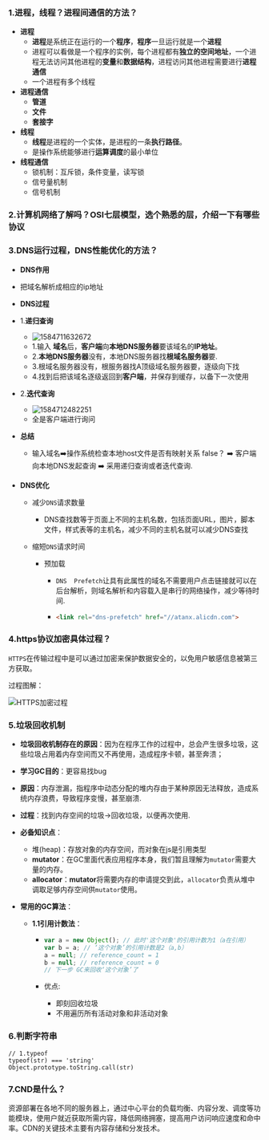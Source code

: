 ### 1.进程，线程？进程间通信的方法？

- **进程**
  - **进程**是系统正在运行的一个**程序**，**程序**一旦运行就是一个**进程**
  - 进程可以看做是一个程序的实例，每个进程都有**独立的空间地址**，一个进程无法访问其他进程的**变量**和**数据结构**，进程访问其他进程需要进行**进程通信**
  - 一个进程有多个线程
- **进程通信**
  - **管道**
  - **文件**
  - **套接字**
- **线程**
  -  **线程**是进程的一个实体，是进程的一条**执行路径**。 
  -  是操作系统能够进行**运算调度**的最小单位 
- **线程通信**
  - 锁机制：互斥锁，条件变量，读写锁
  - 信号量机制
  - 信号机制

### 2.计算机网络了解吗？OSI七层模型，选个熟悉的层，介绍一下有哪些协议

### 3.DNS运行过程，DNS性能优化的方法？

- **DNS作用**

- 把域名解析成相应的ip地址

- **DNS过程**

- 1.**递归查询**

  - ![1584711632672](C:\Users\邱\AppData\Roaming\Typora\typora-user-images\1584711632672.png)
  - 1.输入 **域名**后，**客户端**向**本地DNS服务器**要该域名的**IP地址**。
  - 2.**本地DNS服务器**没有，本地DNS服务器找**根域名服务器**要.
  - 3.根域名服务器没有，根服务器找A顶级域名服务器要，逐级向下找
  - 4.找到后把该域名逐级返回到**客户端**，并保存到缓存，以备下一次使用

- 2.**迭代查询**

  - ![1584712482251](C:\Users\邱\AppData\Roaming\Typora\typora-user-images\1584712482251.png)
  - 全是客户端进行询问

- **总结**

  - 输入域名:arrow_right:操作系统检查本地host文件是否有映射关系 false？ :arrow_right: 客户端向本地DNS发起查询 :arrow_right: 采用递归查询或者迭代查询.

- **DNS优化**

  - 减少`DNS`请求数量

    - DNS查找数等于页面上不同的主机名数，包括页面URL，图片，脚本文件，样式表等的主机名，减少不同的主机名就可以减少DNS查找

  - 缩短`DNS`请求时间

    - 预加载

      - `DNS  Prefetch`让具有此属性的域名不需要用户点击链接就可以在后台解析，则域名解析和内容载入是串行的网络操作，减少等待时间.

      - ~~~html
        <link rel="dns-prefetch" href="//atanx.alicdn.com">
        ~~~

### 4.https协议加密具体过程？

 `HTTPS`在传输过程中是可以通过加密来保护数据安全的，以免用户敏感信息被第三方获取。 

过程图解：

![HTTPS加密过程](D:\Note\笔记图片\HTTPS加密过程.png)

### 5.垃圾回收机制

- **垃圾回收机制存在的原因**：因为在程序工作的过程中，总会产生很多垃圾，这些垃圾占用着内存空间而又不再使用，造成程序卡顿，甚至奔溃；

- **学习GC目的**：更容易找bug

- **原因**：内存泄漏，指程序中动态分配的堆内存由于某种原因无法释放，造成系统内存浪费，导致程序变慢，甚至崩溃.

- **过程**：找到内存空间的垃圾->回收垃圾，以便再次使用.

- **必备知识点**：

  - 堆(heap)：存放对象的内存空间，而对象在js是引用类型
  - **mutator**：在GC里面代表应用程序本身，我们暂且理解为`mutator`需要大量的内存。
  - **allocator**：**mutator**将需要内存的申请提交到此，`allocator`负责从堆中调取足够内存空间供`mutator`使用。

- **常用的GC算法**：

  - **1.1引用计数法**：

    - ~~~javascript
      var a = new Object(); // 此时'这个对象'的引用计数为1（a在引用）
      var b = a; // ‘这个对象’的引用计数是2（a,b）
      a = null; // reference_count = 1
      b = null; // reference_count = 0 
      // 下一步 GC来回收‘这个对象’了
      ~~~

    - 优点: 

      - 即刻回收垃圾
      - 不用遍历所有活动对象和非活动对象

### 6.判断字符串

~~~
// 1.typeof
typeof(str) === 'string'
Object.prototype.toString.call(str)
~~~

### 7.CND是什么？

资源部署在各地不同的服务器上，通过中心平台的负载均衡、内容分发、调度等功能模块，使用户就近获取所需内容，降低网络拥塞，提高用户访问响应速度和命中率。CDN的关键技术主要有内容存储和分发技术。 